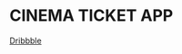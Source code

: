 # CINEMA TICKET APP

[Dribbble](https://dribbble.com/shots/6479699/attachments/6479699-Cinema-Ticket-App?mode=media)